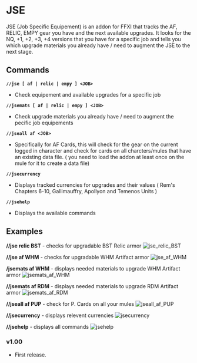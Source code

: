 # JSE
JSE (Job Specific Equipement) is an addon for FFXI that tracks the AF, RELIC, EMPY gear you have and the next available upgrades. 
It looks for the NQ, +1, +2, +3, +4 versions that you have for a specific job and tells you which upgrade materials you already have / need to augment the JSE to the next stage.


## Commands

**`//jse [ af | relic | empy ] <JOB>`**
- Check equipement and available upgrades for a specific job

**`//jsemats [ af | relic | empy ] <JOB>`** 
- Check upgrade materials you already have / need to augment the pecific job equipements

**`//jseall af <JOB>`** 
- Specifically for AF Cards, this will check for the gear on the current logged in character and check for cards on all charcters/mules that have an existing data file. ( you need to load the addon at least once on the mule for it to create a data file)

**`//jsecurrency`**
- Displays tracked currencies for upgrades and their values ( Rem's Chapters 6-10, Gallimauffry, Apollyon and Temenos Units )

**`//jsehelp`**
- Displays the available commands

## Examples ##

**//jse relic BST**  -  checks for upgradable BST Relic armor
![jse_relic_BST](https://i.imgur.com/zMMdS1P.jpeg)

**//jse af WHM**  -  checks for upgradable WHM Artifact armor
![jse_af_WHM](https://imgur.com/NrQDOJn.jpeg)

**/jsemats af WHM**  -  displays needed materials to upgrade WHM Artifact armor
![jsemats_af_WHM](https://i.imgur.com/wyjHUQk.jpeg)

**//jsemats af RDM**  -  displays needed materials to upgrade RDM Artifact armor
![jsemats_af_RDM](https://i.imgur.com/EOfzfUW.jpeg)

**//jseall af PUP**  -  check for P. Cards on all your mules 
![jseall_af_PUP](https://i.imgur.com/YQGXnXD.jpeg)

**//jsecurrency**  -  displays relevent currencies
![jsecurrency](https://i.imgur.com/fYggKX1.jpeg)

**//jsehelp**  -  displays all commands
![jsehelp](https://i.imgur.com/pXHzTlf.jpeg)


### v1.00
* First release.
